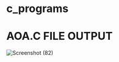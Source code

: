 # c_programs

# AOA.C FILE OUTPUT
![Screenshot (82)](https://user-images.githubusercontent.com/87847452/205637426-4dd4f2e4-0542-445d-8418-c51e79a0b20d.png)
